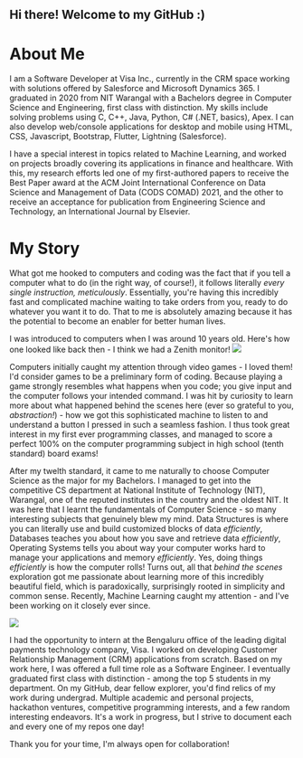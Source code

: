 ## Hi there! Welcome to my GitHub :)

# About Me
I am a Software Developer at Visa Inc., currently in the CRM space working with solutions offered by Salesforce and Microsoft Dynamics 365. I graduated in 2020 from NIT Warangal with a Bachelors degree in Computer Science and Engineering, first class with distinction. My skills include solving problems using C, C++, Java, Python, C# (.NET, basics), Apex. I can also develop web/console applications for desktop and mobile using HTML, CSS, Javascript, Bootstrap, Flutter, Lightning (Salesforce). 

I have a special interest in topics related to Machine Learning, and worked on projects broadly covering its applications in finance and healthcare. With this, my research efforts led one of my first-authored papers to receive the Best Paper award at the ACM Joint International Conference on Data Science and Management of Data (CODS COMAD) 2021, and the other to receive an acceptance for publication from Engineering Science and Technology, an International Journal by Elsevier.

# My Story
What got me hooked to computers and coding was the fact that if you tell a computer what to do (in the right way, of course!), it follows literally *every single instruction, meticulously*. Essentially, you're having this incredibly fast and complicated machine waiting to take orders from you, ready to do whatever you want it to do. That to me is absolutely amazing because it has the potential to become an enabler for better human lives.

I was introduced to computers when I was around 10 years old. Here's how one looked like back then - I think we had a Zenith monitor!
![](https://4.imimg.com/data4/RQ/PS/MY-25091456/how-to-donate-computer-1-500x500.jpg)

Computers initially caught my attention through video games - I loved them! I'd consider games to be a preliminary form of coding. Because playing a game strongly resembles what happens when you code; you give input and the computer follows your intended command. I was hit by curiosity to learn more about what happened behind the scenes here (ever so grateful to you, *abstraction!*) - how we got this sophisticated machine to listen to and understand a button I pressed in such a seamless fashion. I thus took great interest in my first ever programming classes, and managed to score a perfect 100% on the computer programming subject in high school (tenth standard) board exams!

After my twelth standard, it came to me naturally to choose Computer Science as the major for my Bachelors. I managed to get into the competitive CS department at National Institute of Technology (NIT), Warangal, one of the reputed institutes in the country and the oldest NIT. It was here that I learnt the fundamentals of Computer Science - so many interesting subjects that genuinely blew my mind. Data Structures is where you can literally use and build customized blocks of data *efficiently*, Databases teaches you about how you save and retrieve data *efficiently*, Operating Systems tells you about way your computer works hard to manage your applications and memory *efficiently*. Yes, doing things *efficiently* is how the computer rolls! Turns out, all that *behind the scenes* exploration got me passionate about learning more of this incredibly beautiful field, which is paradoxically, surprisingly rooted in simplicity and common sense. Recently, Machine Learning caught my attention - and I've been working on it closely ever since. 

![](https://media-exp1.licdn.com/dms/image/C5116AQGostK1A8GbBA/profile-displaybackgroundimage-shrink_350_1400/0?e=1605139200&v=beta&t=fzh3lraFQghwjuRXQGNWIqzjD2rHxcaYcQrE8xI5tdo)

I had the opportunity to intern at the Bengaluru office of the leading digital payments technology company, Visa. I worked on developing Customer Relationship Management (CRM) applications from scratch. Based on my work here, I was offered a full time role as a Software Engineer. I eventually graduated first class with distinction - among the top 5 students in my department. On my GitHub, dear fellow explorer, you'd find relics of my work during undergrad. Multiple academic and personal projects, hackathon ventures, competitive programming interests, and a few random interesting endeavors. It's a work in progress, but I strive to document each and every one of my repos one day!

Thank you for your time, I'm always open for collaboration!

<!--
**Prahlad-K/Prahlad-K** is a ✨ _special_ ✨ repository because its `README.md` (this file) appears on your GitHub profile.

Here are some ideas to get you started:

- 🔭 I’m currently working on ...
- 🌱 I’m currently learning ...
- 👯 I’m looking to collaborate on ...
- 🤔 I’m looking for help with ...
- 💬 Ask me about ...
- 📫 How to reach me: ...
- 😄 Pronouns: ...
- ⚡ Fun fact: ...
-->
